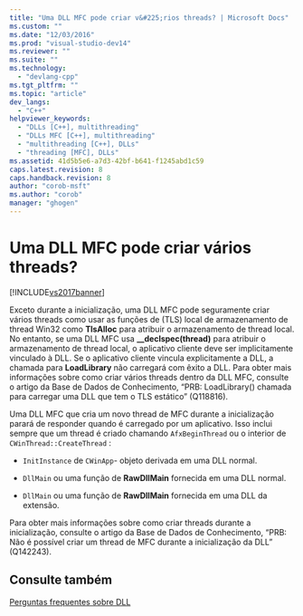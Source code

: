 ```yaml
---
title: "Uma DLL MFC pode criar v&#225;rios threads? | Microsoft Docs"
ms.custom: ""
ms.date: "12/03/2016"
ms.prod: "visual-studio-dev14"
ms.reviewer: ""
ms.suite: ""
ms.technology: 
  - "devlang-cpp"
ms.tgt_pltfrm: ""
ms.topic: "article"
dev_langs: 
  - "C++"
helpviewer_keywords: 
  - "DLLs [C++], multithreading"
  - "DLLs MFC [C++], multithreading"
  - "multithreading [C++], DLLs"
  - "threading [MFC], DLLs"
ms.assetid: 41d5b5e6-a7d3-42bf-b641-f1245abd1c59
caps.latest.revision: 8
caps.handback.revision: 8
author: "corob-msft"
ms.author: "corob"
manager: "ghogen"
---
```

# Uma DLL MFC pode criar v&#225;rios threads?
[!INCLUDE[vs2017banner](../assembler/inline/includes/vs2017banner.md)]

Exceto durante a inicialização, uma DLL MFC pode seguramente criar vários threads como usar as funções de \(TLS\) local de armazenamento de thread Win32 como **TlsAlloc** para atribuir o armazenamento de thread local.  No entanto, se uma DLL MFC usa **\_\_declspec\(thread\)** para atribuir o armazenamento de thread local, o aplicativo cliente deve ser implicitamente vinculado à DLL.  Se o aplicativo cliente vincula explicitamente a DLL, a chamada para **LoadLibrary** não carregará com êxito a DLL.  Para obter mais informações sobre como criar vários threads dentro da DLL MFC, consulte o artigo da Base de Dados de Conhecimento, “PRB: LoadLibrary\(\) chamada para carregar uma DLL que tem o TLS estático” \(Q118816\).  
  
 Uma DLL MFC que cria um novo thread de MFC durante a inicialização parará de responder quando é carregado por um aplicativo.  Isso inclui sempre que um thread é criado chamando `AfxBeginThread` ou o interior de `CWinThread::CreateThread` :  
  
-   `InitInstance` de `CWinApp`\- objeto derivada em uma DLL normal.  
  
-   `DllMain` ou uma função de **RawDllMain** fornecida em uma DLL normal.  
  
-   `DllMain` ou uma função de **RawDllMain** fornecida em uma DLL da extensão.  
  
 Para obter mais informações sobre como criar threads durante a inicialização, consulte o artigo da Base de Dados de Conhecimento, “PRB: Não é possível criar um thread de MFC durante a inicialização da DLL” \(Q142243\).  
  
## Consulte também  
 [Perguntas frequentes sobre DLL](../build/dll-frequently-asked-questions.md)